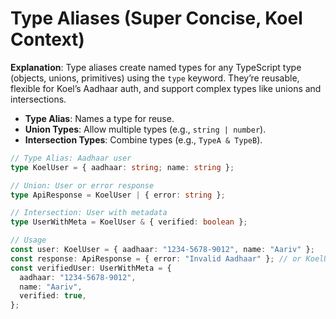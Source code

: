 # Type Aliases (Super Concise, Koel Context)

**Explanation**: Type aliases create named types for any TypeScript type (objects, unions, primitives) using the `type` keyword. They’re reusable, flexible for Koel’s Aadhaar auth, and support complex types like unions and intersections.

- **Type Alias**: Names a type for reuse.
- **Union Types**: Allow multiple types (e.g., `string | number`).
- **Intersection Types**: Combine types (e.g., `TypeA & TypeB`).

```typescript
// Type Alias: Aadhaar user
type KoelUser = { aadhaar: string; name: string };

// Union: User or error response
type ApiResponse = KoelUser | { error: string };

// Intersection: User with metadata
type UserWithMeta = KoelUser & { verified: boolean };

// Usage
const user: KoelUser = { aadhaar: "1234-5678-9012", name: "Aariv" };
const response: ApiResponse = { error: "Invalid Aadhaar" }; // or KoelUser
const verifiedUser: UserWithMeta = {
  aadhaar: "1234-5678-9012",
  name: "Aariv",
  verified: true,
};
```
